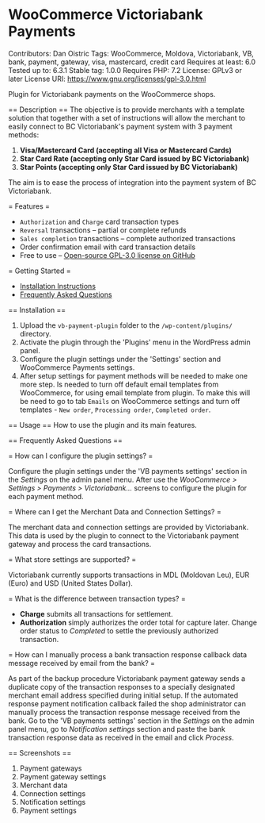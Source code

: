 # WooCommerce Victoriabank Payments

Contributors: Dan Oistric
Tags: WooCommerce, Moldova, Victoriabank, VB, bank, payment, gateway, visa, mastercard, credit card
Requires at least: 6.0
Tested up to: 6.3.1
Stable tag: 1.0.0
Requires PHP: 7.2
License: GPLv3 or later
License URI: <https://www.gnu.org/licenses/gpl-3.0.html>

Plugin for Victoriabank payments on the WooCommerce shops.

== Description ==
The objective is to provide merchants with a template solution that together with a set of instructions will allow the merchant to easily connect to BC Victoriabank's payment system with 3 payment methods:

1. **Visa/Mastercard Card (accepting all Visa or Mastercard Cards)**
2. **Star Card Rate (accepting only Star Card issued by BC Victoriabank)**
3. **Star Points (accepting only Star Card issued by BC Victoriabank)**

The aim is to ease the process of integration into the payment system of BC Victoriabank.

= Features =

* `Authorization` and `Charge` card transaction types
* `Reversal` transactions – partial or complete refunds
* `Sales completion` transactions – complete authorized transactions
* Order confirmation email with card transaction details
* Free to use – [Open-source GPL-3.0 license on GitHub](https://github.com/cyberink-co/vb-payment-plugin)

= Getting Started =

* [Installation Instructions](./installation/)
* [Frequently Asked Questions](./faq/)

== Installation ==

1. Upload the `vb-payment-plugin` folder to the `/wp-content/plugins/` directory.
2. Activate the plugin through the 'Plugins' menu in the WordPress admin panel.
3. Configure the plugin settings under the 'Settings' section and WooCommerce Payments settings.
4. After setup settings for payment methods will be needed to make one more step. Is needed to turn off default email templates from WooCommerce, for using email template from plugin. To make this will be need to go to tab `Emails` on WooCommerce settings and turn off templates - `New order`, `Processing order`, `Completed order`.

== Usage ==
How to use the plugin and its main features.

== Frequently Asked Questions ==

= How can I configure the plugin settings? =

Configure the plugin settings under the 'VB payments settings' section in the *Settings* on the admin panel menu.
After use the *WooCommerce > Settings > Payments > Victoriabank...* screens to configure the plugin for each payment method.

= Where can I get the Merchant Data and Connection Settings? =

The merchant data and connection settings are provided by Victoriabank. This data is used by the plugin to connect to the Victoriabank payment gateway and process the card transactions.

= What store settings are supported? =

Victoriabank currently supports transactions in MDL (Moldovan Leu), EUR (Euro) and USD (United States Dollar).

= What is the difference between transaction types? =

* **Charge** submits all transactions for settlement.
* **Authorization** simply authorizes the order total for capture later. Change order status to *Completed* to settle the previously authorized transaction.

= How can I manually process a bank transaction response callback data message received by email from the bank? =

As part of the backup procedure Victoriabank payment gateway sends a duplicate copy of the transaction responses to a specially designated merchant email address specified during initial setup.
If the automated response payment notification callback failed the shop administrator can manually process the transaction response message received from the bank.
Go to the 'VB payments settings' section in the *Settings* on the admin panel menu, go to *Notification settings* section and paste the bank transaction response data as received in the email and click *Process*.

== Screenshots ==

1. Payment gateways
2. Payment gateway settings
3. Merchant data
4. Connection settings
5. Notification settings
6. Payment settings

